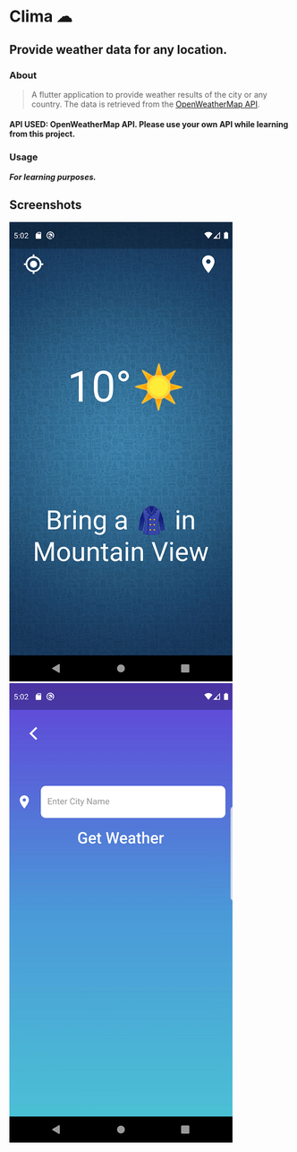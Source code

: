 # Clima ☁

## Provide weather data for any location.

### About
> A flutter application to provide weather results of the city or any country. The data is retrieved from the [OpenWeatherMap API](https://openweathermap.org/).

#### API USED: OpenWeatherMap API. Please use your own API while learning from this project.

### Usage
***For learning purposes.***

## Screenshots
![Loading Screen](images/Screenshot1.png)                      ![Location Screen](images/Screenshot2.png)

